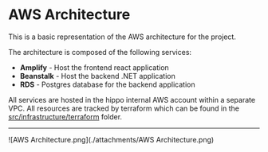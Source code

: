 # AWS Architecture

This is a basic representation of the AWS architecture for the project.

The architecture is composed of the following services:

- **Amplify** - Host the frontend react application
- **Beanstalk** - Host the backend .NET application
- **RDS** - Postgres database for the backend application

All services are hosted in the hippo internal AWS account within a separate VPC.
All resources are tracked by terraform which can be found in the [src/infrastructure/terraform](https://github.com/hippo-digital/office-booking/tree/main/src/infrastructure/terraform) folder.

***

![AWS Architecture.png](./attachments/AWS Architecture.png)
